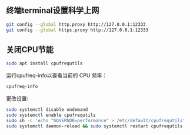 ## 终端terminal设置科学上网

```sh
git config --global http.proxy http://127.0.0.1:12333
git config --global https.proxy http://127.0.0.1:12333
```

## 关闭CPU节能

```sh
sudo apt install cpufrequtils
```
运行cpufreq-info以查看当前的 CPU 频率： 
```sh
cpufreq-info 
```

更改设置:
```sh
sudo systemctl disable ondemand
sudo systemctl enable cpufrequtils
sudo sh -c 'echo "GOVERNOR=performance" > /etc/default/cpufrequtils'
sudo systemctl daemon-reload && sudo systemctl restart cpufrequtils
```
